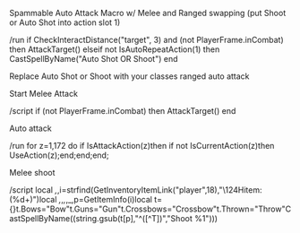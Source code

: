 Spammable Auto Attack Macro w/ Melee and Ranged swapping (put Shoot or Auto Shot into action slot 1)

/run if CheckInteractDistance("target", 3) and (not PlayerFrame.inCombat) then AttackTarget() elseif not IsAutoRepeatAction(1) then CastSpellByName("Auto Shot OR Shoot") end

Replace Auto Shot or Shoot with your classes ranged auto attack

 

Start Melee Attack

/script if (not PlayerFrame.inCombat) then AttackTarget() end

 

Auto attack

/run for z=1,172 do if IsAttackAction(z)then if not IsCurrentAction(z)then UseAction(z);end;end;end;

 

Melee shoot

/script local _,_,i=strfind(GetInventoryItemLink("player",18),"\124Hitem:(%d+)")local _,_,_,_,_,p=GetItemInfo(i)local t={}t.Bows="Bow"t.Guns="Gun"t.Crossbows="Crossbow"t.Thrown="Throw"CastSpellByName((string.gsub(t[p],"^([^T])","Shoot %1")))